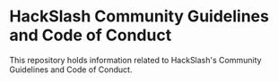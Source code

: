 # HackSlash Community Guidelines and Code of Conduct

This repository holds information related to HackSlash's Community Guidelines and Code of Conduct.

